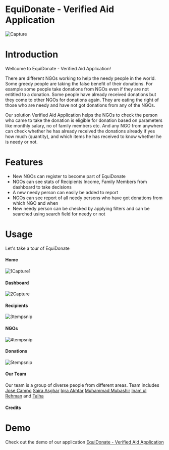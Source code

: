 # EquiDonate - Verified Aid Application
![Capture](https://github.com/inamprograms/VerifAid/assets/113470083/f9d0a09b-e12c-40b2-8049-3d7eaaaed03b)

# Introduction
<p> Wellcome to EquiDonate - Verified Aid Application! </p>

<p>There are different NGOs working to help the needy people in the world. Some greedy people are taking the false benefit of their donations. For example some people take donations from NGOs even if they are not entitled to a donation. Some people have already received donations but they come to other NGOs for donations again. They are eating the right of those who are needy and have not got donations from any of the NGOs. </p>
<p>Our solution Verified Aid Application helps the NGOs to check the person who came to take the donation is eligible for donation based on parameters like monthly salary, no of family members etc. And any NGO from anywhere can check whether he has already received the donations already if yes how much (quantity), and which items he has received to know whether he is needy or not. </p>

# Features
* New NGOs can register to become part of EquiDonate
* NGOs can see stats of Recipients Income, Family Members from dashboard to take decisions
* A new needy person can easily be added to report
* NGOs can see report of all needy persons who have got donations from which NGO and when
* New needy person can be checked by applying filters and can be searched using search field for needy or not

# Usage
Let's take a tour of EquiDonate
#### Home
![1Capture1](https://github.com/inamprograms/VerifAid/assets/113470083/7cdceb7e-320c-4382-818c-901404349072)

#### Dashboard
![2Capture](https://github.com/inamprograms/VerifAid/assets/113470083/9fc54b34-158d-4bfc-8eda-c9890cd89546)

#### Recipients
![3tempsnip](https://github.com/inamprograms/VerifAid/assets/113470083/e35f6bd0-0949-4815-b912-c8ca350e9b94)

#### NGOs
![4tempsnip](https://github.com/inamprograms/VerifAid/assets/113470083/9d4aea9c-fe76-417f-a571-6292b0ee57a9)

#### Donations
![5tempsnip](https://github.com/inamprograms/VerifAid/assets/113470083/a33652db-268c-4d34-81bd-a6ca47bbb9aa)

#### Our Team
<p>Our team is a group of diverse people from different areas.
Team includes 
  <a href="https://www.linkedin.com/in/jose-rodrigo-campo-vargas-b19894183/" target="_blank">Jose Campo</a>
  <a href="https://www.linkedin.com/in/saira-asghar-859977141/" target="_blank">Saira Asghar</a>
  <a href="https://www.linkedin.com/in/iqra-akhtar-/" target="_blank">Iqra Akhtar</a>
  <a href="https://www.linkedin.com/in/muhammad-mubashir-3a9b3b24b/" target="_blank">Muhammad Mubashir</a>
  <a href="https://www.linkedin.com/in/inamulrehman/" target="_blank">Inam ul Rehman</a>
  and 
  <a href="">Talha</a>

</p>

#### Credits

# Demo
<p>
  Check out the demo of our application 
  <a href="" target="_blank">EquiDonate - Verified Aid Application</a>
</p>



